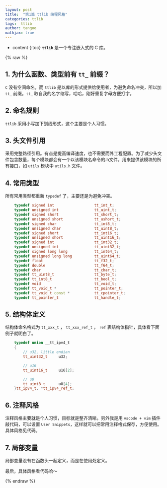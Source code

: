 ```yaml
---
layout: post
title:  "第1篇 ttlib 编程风格"
categories: ttlib
tags:  ttlib 
author: tangoo
mathjax: true
---
```


* content
{:toc}
**`ttlib`** 是一个专注嵌入式的 C 库。





{% raw %}

## 1. 为什么函数、类型前有 `tt_` 前缀？

`C` 没有空间命名，而 `ttlib` 是以库的形式提供给使用者，为避免命名冲突，所以加 `tt_` 前缀。`tt_` 取自我的名字缩写，哈哈，刚好重复字母方便打字。

## 2. 命名规则

`ttlib` 采用小写加下划线形式，这个主要是个人习惯。
  
## 3. 头文件引用

采用完整路径引用。有点是提高编译速度，也不需要而外工程配置。为了减少头文件包含数量，每个模块都会有一个以该模块名命令的.h文件，用来提供该模块的所有接口，如 `utils` 模块中 `utils.h` 文件。

## 4. 常用类型

所有常用类型都重新 `typedef` 了，主要还是为避免冲突。

~~~cpp
    typedef signed int                  tt_int_t;
    typedef unsigned int                tt_uint_t;
    typedef signed short                tt_short_t;
    typedef unsigned short              tt_ushort_t;
    typedef signed char                 tt_int8_t;
    typedef unsigned char               tt_uint8_t;
    typedef signed short                tt_int16_t;
    typedef unsigned short              tt_uint16_t;
    typedef signed int                  tt_int32_t;
    typedef unsigned int                tt_uint32_t;
    typedef signed long long            tt_int64_t;
    typedef unsigned long long          tt_uint64_t;
    typedef float                       tt_f32_t;
    typedef double                      tt_f64_t;
    typedef char                        tt_char_t;
    typedef tt_uint8_t                  tt_byte_t;
    typedef tt_int8_t                   tt_bool_t;
    typedef void                        tt_void_t;
    typedef tt_void_t *                 tt_pointer_t;
    typedef tt_void_t const *           tt_cpointer_t;
    typedef tt_pointer_t                tt_handle_t;
~~~


## 5. 结构体定义

结构体命名格式为 `tt_xxx_t` ， `tt_xxx_ref_t` ， `ref` 表结构体指针，具体看下面例子就明白了。

~~~cpp
    typedef union __tt_ipv4_t
    {
        // u32, little endian
        tt_uint32_t     u32;

        // u16
        tt_uint16_t     u16[2];

        // u8
        tt_uint8_t      u8[4];
    }tt_ipv4_t, *tt_ipv4_ref_t;
~~~

## 6. 注释风格

注释风格主要就是个人习惯，目标就是整齐清晰。另外我是用 `vscode + vim` 插件敲代码，可以设置 `User Snippets`，这样就可以把常用注释格式保存，方便使用。具体风格见代码。
  
## 7. 局部变量

局部变量没有在函数头一起定义，而是在使用处定义。

最后，具体风格看代码哈～

{% endraw %}